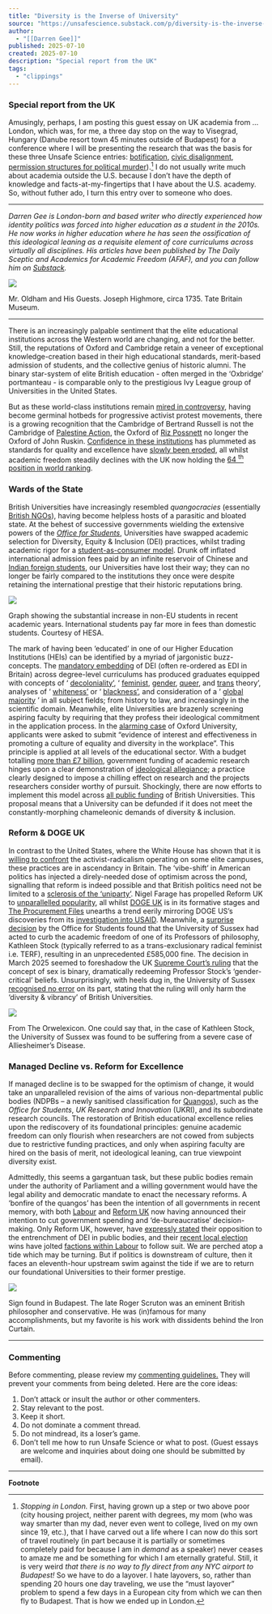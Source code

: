 ```yaml
---
title: "Diversity is the Inverse of University"
source: "https://unsafescience.substack.com/p/diversity-is-the-inverse-of-university?publication_id=762897&post_id=167969658&isFreemail=true&r=7br8e&triedRedirect=true"
author:
  - "[[Darren Gee]]"
published: 2025-07-10
created: 2025-07-10
description: "Special report from the UK"
tags:
  - "clippings"
---
```

### Special report from the UK

Amusingly, perhaps, I am posting this guest essay on UK academia from … London, which was, for me, a three day stop on the way to Visegrad, Hungary (Danube resort town 45 minutes outside of Budapest) for a conference where I will be presenting the research that was the basis for these three Unsafe Science entries: [botification](https://unsafescience.substack.com/p/the-botification-of-some-americans), [civic disalignment](https://unsafescience.substack.com/p/civic-disalignment), [permission structures for political murder](https://unsafescience.substack.com/p/permission-structures-for-political)).[^1] I do not usually write much about academia outside the U.S. because I don’t have the depth of knowledge and facts-at-my-fingertips that I have about the U.S. academy. So, without futher ado, I turn this entry over to someone who does.

---

*Darren Gee is London-born and based writer who directly experienced how identity politics was forced into higher education as a student in the 2010s. He now works in higher education where he has seen the ossification of this ideological leaning as a requisite element of core curriculums across virtually all disciplines. His articles have been published by The Daily Sceptic and Academics for Academic Freedom (AFAF), and you can follow him on [Substack](http://darrengee.substack.com/).*

![](https://substackcdn.com/image/fetch/$s_!u923!)

Mr. Oldham and His Guests. Joseph Highmore, circa 1735. Tate Britain Museum.

---

There is an increasingly palpable sentiment that the elite educational institutions across the Western world are changing, and not for the better. Still, the reputations of Oxford and Cambridge retain a veneer of exceptional knowledge-creation based in their high educational standards, merit-based admission of students, and the collective genius of historic alumni. The binary star-system of elite British education - often merged in the ‘Oxbridge’ portmanteau - is comparable only to the prestigious Ivy League group of Universities in the United States.

But as these world-class institutions remain [mired in controversy](https://www.bbc.co.uk/news/articles/c62kq77y96qo), having become germinal hotbeds for progressive activist protest movements, there is a growing recognition that the Cambridge of Bertrand Russell is not the Cambridge of [Palestine Action](https://www.bbc.co.uk/news/uk-england-cambridgeshire-68515368), the Oxford of [Riz Possnett](https://www.telegraph.co.uk/news/2023/06/02/trans-activist-riz-possnett-kathleen-stock-daughter-council/) no longer the Oxford of John Ruskin. [Confidence in these institutions](https://www.spectator.co.uk/article/most-read-2024-decline-and-fall-how-university-education-became-infantilised/) has plummeted as standards for quality and excellence have [slowly been eroded](https://www.telegraph.co.uk/news/2025/04/17/university-of-cambridge-tripos-rankings-mental-health/), all whilst academic freedom steadily declines with the UK now holding the [64 <sup>th</sup> position in world ranking](https://afcomm.org.uk/2025/04/01/the-uk-ranks-sixty-fourth-in-global-academic-freedom-ranking-marking-steady-decline/).

### Wards of the State

British Universities have increasingly resembled *quangocracies* (essentially [British NGOs](https://www.ft.com/content/897c7451-b615-4097-8a80-fbae505b529d)), having become helpless hosts of a parasitic and bloated state. At the behest of successive governments wielding the extensive powers of the *[Office for Students](https://www.officeforstudents.org.uk/)*, Universities have swapped academic selection for Diversity, Equity & Inclusion (DEI) practices, whilst trading academic rigor for a [student-as-consumer model](https://www.officeforstudents.org.uk/ofs-strategy-for-2025-to-2030/understanding-the-student-interest/students-as-consumers-of-and-investors-in-their-education/). Drunk off inflated international admission fees paid by an infinite reservoir of Chinese and [Indian foreign students](https://www.bbc.co.uk/news/articles/c4gwq7e4l5zo), our Universities have lost their way; they can no longer be fairly compared to the institutions they once were despite retaining the international prestige that their historic reputations bring.

![](https://unsafescience.substack.com/p/%7B%22src%22:%22https://substack-post-media.s3.amazonaws.com/public/images/67283104-d342-4024-b639-b73d8b9ec8d3_1200x966.png%22,%22srcNoWatermark%22:null,%22fullscreen%22:null,%22imageSize%22:null,%22height%22:966,%22width%22:1200,%22resizeWidth%22:null,%22bytes%22:269026,%22alt%22:null,%22title%22:null,%22type%22:%22image/png%22,%22href%22:null,%22belowTheFold%22:true,%22topImage%22:false,%22internalRedirect%22:%22https://unsafescience.substack.com/i/167969658?img=https%3A%2F%2Fsubstack-post-media.s3.amazonaws.com%2Fpublic%2Fimages%2F67283104-d342-4024-b639-b73d8b9ec8d3_1200x966.png%22,%22isProcessing%22:false,%22align%22:null,%22offset%22:false})

Graph showing the substantial increase in non-EU students in recent academic years. International students pay far more in fees than domestic students. Courtesy of HESA.

The mark of having been ‘educated’ in one of our Higher Education Institutions (HEIs) can be identified by a myriad of jargonistic buzz-concepts. The [mandatory embedding](https://www.officeforstudents.org.uk/about/how-we-are-run/equality-and-diversity/) of DEI (often re-ordered as EDI in Britain) across degree-level curriculums has produced graduates equipped with concepts of ‘ [decoloniality’](http://gtr.ukri.org/projects?ref=EP%2FY024516%2F1), ‘ [feminist](http://gtr.ukri.org/projects?ref=AH%2FV00266X%2F1), [gender](https://gtr.ukri.org/projects?ref=AH%2FX006999%2F1), [queer](https://gtr.ukri.org/projects?ref=AH%2FX004686%2F1), and [trans](https://gtr.ukri.org/projects?ref=ES%2FN019067%2F1) theory’, analyses of ‘ [whiteness’](https://gtr.ukri.org/projects?ref=ES%2FJ022977%2F1) or ‘ [blackness’](https://gtr.ukri.org/projects?ref=AH%2FT004606%2F1), and consideration of a ‘ [global majority](https://gtr.ukri.org/projects?ref=AH%2FZ50645X%2F1) ’ in all subject fields; from history to law, and increasingly in the scientific domain. Meanwhile, elite Universities are brazenly screening aspiring faculty by requiring that they profess their ideological commitment in the application process. In the [alarming case](https://afcomm.org.uk/2025/02/26/oxfords-hiring-policies-are-likely-in-breach-of-the-law/) of Oxford University, applicants were asked to submit “evidence of interest and effectiveness in promoting a culture of equality and diversity in the workplace”. This principle is applied at all levels of the educational sector. With a budget totalling [more than £7 billion](https://www.hesa.ac.uk/data-and-analysis/finances/income), government funding of academic research hinges upon a clear demonstration of [ideological allegiance](https://www.ukri.org/what-we-do/developing-people-and-skills/ahrc/supporting-equality-diversity-and-inclusion-edi-in-ahrc-doctoral-schemes/); a practice clearly designed to impose a chilling effect on research and the projects researchers consider worthy of pursuit. Shockingly, there are now efforts to implement this model across [all public funding](https://www.thetimes.com/uk/education/article/universities-failing-to-promote-diversity-will-face-funding-cuts-hfr3nd6gd) of British Universities. This proposal means that a University can be defunded if it does not meet the constantly-morphing chameleonic demands of diversity & inclusion.

### Reform & DOGE UK

In contrast to the United States, where the White House has shown that it is [willing to confront](https://www.bbc.co.uk/news/articles/c0eljwdp545o) the activist-radicalism operating on some elite campuses, these practices are in ascendancy in Britain. The ‘vibe-shift’ in American politics has injected a direly-needed dose of optimism across the pond, signalling that reform is indeed possible and that British politics need not be limited to a [sclerosis of the ‘uniparty’](https://www.conservativewoman.co.uk/making-things-happen-trumps-lesson-for-labour/). Nigel Farage has propelled Reform UK to [unparallelled popularity](https://www.spectator.co.uk/article/labour-poll-share-slumps-to-lowest-since-2019/), all whilst [DOGE UK](https://doge-uk.com/) is in its formative stages and [The Procurement Files](https://x.com/procurementfile) unearths a trend eerily mirroring DOGE US’s discoveries from its [investigation into USAID](https://oversight.house.gov/release/doge-subcommittee-chairwoman-greene-opens-hearing-by-exposing-the-dark-truth-about-usaids-mission-to-undermine-u-s-interests/). Meanwhile, a [surprise decision](https://www.officeforstudents.org.uk/news-blog-and-events/press-and-media/university-of-sussex-fined-585-000-for-free-speech-and-governance-breaches/) by the Office for Students found that the University of Sussex had acted to curb the academic freedom of one of its Professors of philosophy, Kathleen Stock (typically referred to as a trans-exclusionary radical feminist i.e. TERF), resulting in an unprecedented £585,000 fine. The decision in March 2025 seemed to foreshadow the UK [Supreme Court’s ruling](https://www.bbc.co.uk/news/live/cvgq9ejql39t) that the concept of sex is binary, dramatically redeeming Professor Stock’s ‘gender-critical’ beliefs. Unsurprisingly, with heels dug in, the University of Sussex [recognised no error](https://www.hepi.ac.uk/2025/04/09/ofs-free-speech-absolutism-allows-abuse-harassment-and-bullying/) on its part, stating that the ruling will only harm the ‘diversity & vibrancy’ of British Universities.

![](https://unsafescience.substack.com/p/%7B%22src%22:%22https://substack-post-media.s3.amazonaws.com/public/images/e09bac8f-46a0-431f-b814-1381d17996c5_720x492.jpeg%22,%22srcNoWatermark%22:null,%22fullscreen%22:null,%22imageSize%22:null,%22height%22:492,%22width%22:720,%22resizeWidth%22:520,%22bytes%22:86501,%22alt%22:null,%22title%22:null,%22type%22:%22image/jpeg%22,%22href%22:null,%22belowTheFold%22:true,%22topImage%22:false,%22internalRedirect%22:%22https://unsafescience.substack.com/i/167969658?img=https%3A%2F%2Fsubstack-post-media.s3.amazonaws.com%2Fpublic%2Fimages%2Fe09bac8f-46a0-431f-b814-1381d17996c5_720x492.jpeg%22,%22isProcessing%22:false,%22align%22:null,%22offset%22:false})

From The Orwelexicon. One could say that, in the case of Kathleen Stock, the University of Sussex was found to be suffering from a severe case of Alliesheimer’s Disease.

### Managed Decline vs. Reform for Excellence

If managed decline is to be swapped for the optimism of change, it would take an unparalleled revision of the aims of various non-departmental public bodies (NDPBs – a newly sanitised classification for [Quangos](https://en.wikipedia.org/wiki/Quango)), such as the *Office for Students*, *UK Research and Innovation* (UKRI), and its subordinate research councils. The restoration of British educational excellence relies upon the rediscovery of its foundational principles: genuine academic freedom can only flourish when researchers are not cowed from subjects due to restrictive funding practices, and only when aspiring faculty are hired on the basis of merit, not ideological leaning, can true viewpoint diversity exist.

Admittedly, this seems a gargantuan task, but these public bodies remain under the authority of Parliament and a willing government would have the legal ability and democratic mandate to enact the necessary reforms. A ‘bonfire of the quangos’ has been the intention of all governments in recent memory, with both [Labour](https://www.reuters.com/world/uk/uk-could-shut-dozens-public-bodies-streamline-government-2025-04-07/) and [Reform UK](https://www.reformparty.uk/slash-government-waste) now having announced their intention to cut government spending and ‘de-bureaucratise’ decision-making. Only Reform UK, however, have [expressly stated](https://www.theguardian.com/politics/2025/mar/25/reform-uk-war-teaching-unions-nigel-farage) their opposition to the entrenchment of DEI in public bodies, and their [recent local election](https://www.bbc.co.uk/news/articles/cd6j8e38p79o) wins have jolted [factions within Labour](https://www.theguardian.com/politics/2025/jun/02/blue-labour-group-urges-ministers-root-out-dei-win-over-reform-voters) to follow suit. We are perched atop a tide which may be turning. But if politics is downstream of culture, then it faces an eleventh-hour upstream swim against the tide if we are to return our foundational Universities to their former prestige.

![](https://unsafescience.substack.com/p/%7B%22src%22:%22https://substack-post-media.s3.amazonaws.com/public/images/8f9ca86c-690b-44d4-83e3-590daac55578_3024x3024.jpeg%22,%22srcNoWatermark%22:null,%22fullscreen%22:null,%22imageSize%22:null,%22height%22:1456,%22width%22:1456,%22resizeWidth%22:300,%22bytes%22:1769104,%22alt%22:null,%22title%22:null,%22type%22:%22image/jpeg%22,%22href%22:null,%22belowTheFold%22:true,%22topImage%22:false,%22internalRedirect%22:%22https://unsafescience.substack.com/i/167969658?img=https%3A%2F%2Fsubstack-post-media.s3.amazonaws.com%2Fpublic%2Fimages%2F8f9ca86c-690b-44d4-83e3-590daac55578_3024x3024.jpeg%22,%22isProcessing%22:false,%22align%22:null,%22offset%22:false})

Sign found in Budapest. The late Roger Scruton was an eminent British philosopher and conservative. He was (in)famous for many accomplishments, but my favorite is his work with dissidents behind the Iron Curtain.

---

### Commenting

Before commenting, please review my [commenting guidelines.](https://unsafescience.substack.com/p/unsafe-commenting-guidelines) They will prevent your comments from being deleted. Here are the core ideas:

1. Don’t attack or insult the author or other commenters.
2. Stay relevant to the post.
3. Keep it short.
4. Do not dominate a comment thread.
5. Do not mindread, its a loser’s game.
6. Don’t tell me how to run Unsafe Science or what to post. (Guest essays are welcome and inquiries about doing one should be submitted by email).

---

**Footnote**

[^1]: *Stopping in London.* First, having grown up a step or two above poor (city housing project, neither parent with degrees, my mom (who was way smarter than my dad, never even went to college, lived on my own since 19, etc.), that I have carved out a life where I can now do this sort of travel routinely (in part because it is partially or sometimes completely paid for because I am in *demand* as a speaker) never ceases to amaze me and be something for which I am eternally grateful. Still, it is very weird *that there is no way to fly direct from any NYC airport to Budapest!* So we have to do a layover. I hate layovers, so, rather than spending 20 hours one day traveling, we use the “must layover” problem to spend a few days in a European city from which we can then fly to Budapest. That is how we ended up in London.